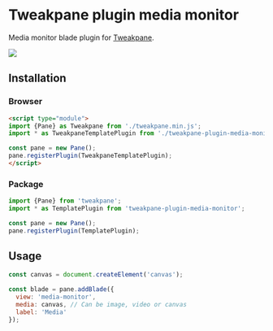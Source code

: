# Tweakpane plugin media monitor

Media monitor blade plugin for [Tweakpane][tweakpane].

![](https://cosmicshelter.github.io/tweakpane-plugin-media-monitor/test/demo.png)

## Installation

### Browser
```html
<script type="module">
import {Pane} as Tweakpane from './tweakpane.min.js';
import * as TweakpaneTemplatePlugin from './tweakpane-plugin-media-monitor.min.js';

const pane = new Pane();
pane.registerPlugin(TweakpaneTemplatePlugin);
</script>
```


### Package
```js
import {Pane} from 'tweakpane';
import * as TemplatePlugin from 'tweakpane-plugin-media-monitor';

const pane = new Pane();
pane.registerPlugin(TemplatePlugin);
```


## Usage
```js
const canvas = document.createElement('canvas');

const blade = pane.addBlade({
  view: 'media-monitor',
  media: canvas, // Can be image, video or canvas
  label: 'Media'
});
```


[tweakpane]: https://github.com/cocopon/tweakpane/
